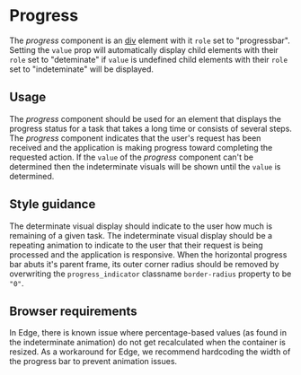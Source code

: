 # Progress
The *progress* component is an [div](https://developer.mozilla.org/en-US/docs/Web/HTML/Element/div) element with it `role` set to "progressbar". Setting the `value` prop will automatically display child elements with their `role` set to "deteminate" if `value` is undefined child elements with their `role` set to "indeteminate" will be displayed.

## Usage
The *progress* component should be used for an element that displays the progress status for a task that takes a long time or consists of several steps. The *progress* component indicates that the user's request has been received and the application is making progress toward completing the requested action. If the `value` of the *progress* component can't be determined then the indeterminate visuals will be shown until the `value` is determined.

## Style guidance
The determinate visual display should indicate to the user how much is remaining of a given task. The indeterminate visual display should be a repeating animation to indicate to the user that their request is being processed and the application is responsive. When the horizontal progress bar abuts it's parent frame, its outer corner radius should be removed by overwriting the `progress_indicator` classname `border-radius` property to be `"0"`.


## Browser requirements
In Edge, there is known issue where percentage-based values (as found in the indeterminate animation) do not get recalculated when the container is resized. As a workaround for Edge, we recommend hardcoding the width of the progress bar to prevent animation issues.